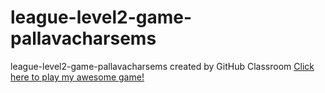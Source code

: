 # league-level2-game-pallavacharsems
league-level2-game-pallavacharsems created by GitHub Classroom
<a href="https://github.com/League-level2-student/league-level2-game-pallavacharsems/blob/master/Level%202%20Game.jar?raw=true">Click here to play my awesome game!</a>
